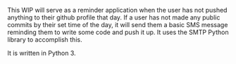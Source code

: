This WIP will serve as a reminder application when the user has not pushed anything to their github profile that day. If a user has not made any public commits by their set time of the day, it will send them a basic SMS message reminding them to write some code and push it up. It uses the SMTP Python library to accomplish this.

It is written in Python 3.

